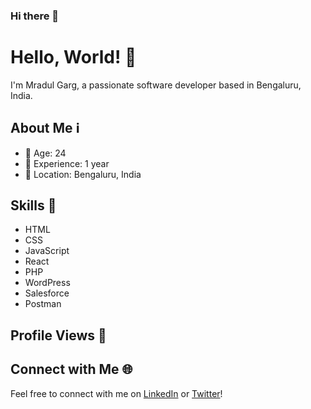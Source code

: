 ### Hi there 👋

<!--
**mradulgarg/mradulgarg** is a ✨ _special_ ✨ repository because its `README.md` (this file) appears on your GitHub profile.

Here are some ideas to get you started:

- 🔭 I’m currently working on ...
- 🌱 I’m currently learning ...
- 👯 I’m looking to collaborate on ...
- 🤔 I’m looking for help with ...
- 💬 Ask me about ...
- 📫 How to reach me: ...
- 😄 Pronouns: ...
- ⚡ Fun fact: ...
-->
# Hello, World! 👋

I'm Mradul Garg, a passionate software developer based in Bengaluru, India. 

## About Me ℹ️

- 🎂 Age: 24
- 💼 Experience: 1 year
- 📍 Location: Bengaluru, India

## Skills 🚀

- HTML
- CSS
- JavaScript
- React
- PHP
- WordPress
- Salesforce
- Postman

## Profile Views 👀

<!-- Add your profile views count here -->

## Connect with Me 🌐

Feel free to connect with me on [LinkedIn]('www.linkedin.com/in/mradul-garg-388b821b2') or [Twitter]('https://twitter.com/MradulGarg0809git')!

